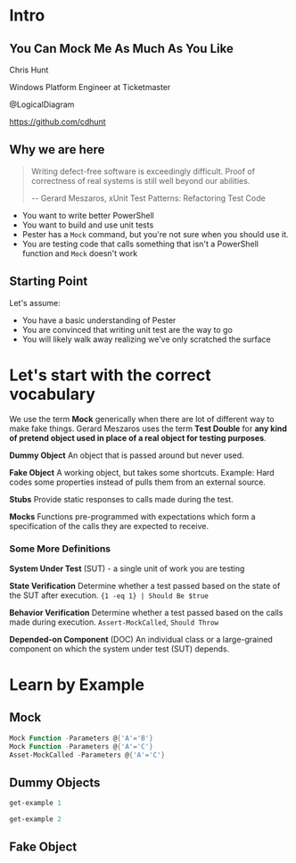 # Intro

## You Can Mock Me As Much As You Like

Chris Hunt

Windows Platform Engineer at Ticketmaster

@LogicalDiagram

https://github.com/cdhunt

## Why we are here

>  Writing defect-free software is exceedingly difficult. Proof of correctness of real systems is still well beyond our abilities.
>
> -- Gerard Meszaros, xUnit Test Patterns: Refactoring Test Code

- You want to write better PowerShell
- You want to build and use unit tests
- Pester has a `Mock` command, but you're not sure when you should use it. 
- You are testing code that calls something that isn't a PowerShell function and `Mock` doesn't work

## Starting Point

Let's assume:

* You have a basic understanding of Pester
* You are convinced that writing unit test are the way to go
* You will likely walk away realizing we've only scratched the surface

# Let's start with the correct vocabulary

We use the term **Mock** generically when there are lot of different way to make fake things. Gerard Meszaros uses the term **Test Double** for **any kind of pretend object used in place of a real object for testing purposes**.

**Dummy Object** An object that is passed around but never used.

**Fake Object** A working object, but takes some shortcuts. Example: Hard codes some properties instead of pulls them from an external source.

**Stubs** Provide static responses to calls made during the test.

**Mocks** Functions pre-programmed with expectations which form a specification of the calls they are expected to receive.

### Some More Definitions

**System Under Test** (SUT) - a single unit of work you are testing

**State Verification** Determine whether a test passed based on the state of the SUT after execution. `{1 -eq 1} | Should Be $true`

**Behavior Verification** Determine whether a test passed based on the calls made during execution. `Assert-MockCalled`, `Should Throw`

**Depended-on Component** (DOC) An individual class or a large-grained component on which the system under test (SUT) depends.

# Learn by Example

## Mock

```powershell
Mock Function -Parameters @{'A'='B'}
Mock Function -Parameters @{'A'='C'}
Asset-MockCalled -Parameters @{'A'='C'}
```

## Dummy Objects

```powershell
get-example 1
```

```powershell
get-example 2
```

## Fake Object 